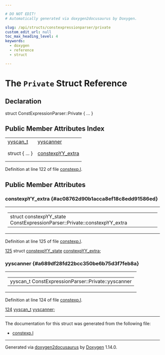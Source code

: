 ```yaml
---

# DO NOT EDIT!
# Automatically generated via doxygen2docusaurus by Doxygen.

slug: /api/structs/constexpressionparser/private
custom_edit_url: null
toc_max_heading_level: 4
keywords:
  - doxygen
  - reference
  - struct

---
```


<div class="doxyPage">

# The `Private` Struct Reference



## Declaration

<div class="doxyDeclaration">
struct ConstExpressionParser::Private { ... }
</div>

## Public Member Attributes Index

<table class="doxyMembersIndex">

<tr class="doxyMemberIndexItem">
<td class="doxyMemberIndexItemType" align="left" valign="top"><a href="/web-doxygen/docs/api/files/src/code-l/#a9484188abbc459dafcbd4c96425fa70b">yyscan_t</a></td>
<td class="doxyMemberIndexItemName" align="left" valign="top"><a href="#a689df28fd22bcc350be6b75d3f7feb8a">yyscanner</a></td>
</tr>
<tr class="doxyMemberIndexDescription">
<td class="doxyMemberIndexDescriptionLeft"></td>
<td class="doxyMemberIndexDescriptionRight">
</td>
</tr>
<tr class="doxyMemberIndexSeparator">
<td class="doxyMemberIndexSeparator" colspan="2"></td>
</tr>

<tr class="doxyMemberIndexItem">
<td class="doxyMemberIndexItemType" align="left" valign="top">struct { ... }</td>
<td class="doxyMemberIndexItemName" align="left" valign="top"><a href="#ac08762d90b1acca8ef18c8edd91586ed">constexpYY_extra</a></td>
</tr>
<tr class="doxyMemberIndexDescription">
<td class="doxyMemberIndexDescriptionLeft"></td>
<td class="doxyMemberIndexDescriptionRight">
</td>
</tr>
<tr class="doxyMemberIndexSeparator">
<td class="doxyMemberIndexSeparator" colspan="2"></td>
</tr>

</table>


<p>Definition at line 122 of file <a href="/web-doxygen/docs/api/files/src/constexp-l">constexp.l</a>.</p>


<div class="doxySectionDef">

## Public Member Attributes

### constexpYY\_extra {#ac08762d90b1acca8ef18c8edd91586ed}

<div class="doxyMemberItem">
<div class="doxyMemberProto">
<table class="doxyMemberLabels">
<tr class="doxyMemberLabels">
<td class="doxyMemberLabelsLeft">
<table class="doxyMemberName">
<tr>
<td class="doxyMemberName">struct constexpYY_state ConstExpressionParser::Private::constexpYY_extra</td>
</tr>
</table>
</td>
</tr>
</table>
</div>
<div class="doxyMemberDoc">



<p>Definition at line 125 of file <a href="/web-doxygen/docs/api/files/src/constexp-l">constexp.l</a>.</p>


<div class="doxyProgramListing">

<div class="doxyCodeLine"><span class="doxyLineNumber"><a href="#ac08762d90b1acca8ef18c8edd91586ed">125</a></span><span class="doxyLineContent"><span class="doxyHighlight">  </span><span class="doxyHighlightKeyword">struct </span><span class="doxyHighlight"><a href="/web-doxygen/docs/api/structs/constexpyy-state">constexpYY_state</a> <a href="#ac08762d90b1acca8ef18c8edd91586ed">constexpYY_extra</a>;</span></span></div>

</div>

</div>
</div>

### yyscanner {#a689df28fd22bcc350be6b75d3f7feb8a}

<div class="doxyMemberItem">
<div class="doxyMemberProto">
<table class="doxyMemberLabels">
<tr class="doxyMemberLabels">
<td class="doxyMemberLabelsLeft">
<table class="doxyMemberName">
<tr>
<td class="doxyMemberName">yyscan_t ConstExpressionParser::Private::yyscanner</td>
</tr>
</table>
</td>
</tr>
</table>
</div>
<div class="doxyMemberDoc">



<p>Definition at line 124 of file <a href="/web-doxygen/docs/api/files/src/constexp-l">constexp.l</a>.</p>


<div class="doxyProgramListing">

<div class="doxyCodeLine"><span class="doxyLineNumber"><a href="#a689df28fd22bcc350be6b75d3f7feb8a">124</a></span><span class="doxyLineContent"><span class="doxyHighlight">  <a href="/web-doxygen/docs/api/files/src/code-l/#a9484188abbc459dafcbd4c96425fa70b">yyscan_t</a> <a href="#a689df28fd22bcc350be6b75d3f7feb8a">yyscanner</a>;</span></span></div>

</div>

</div>
</div>

</div>

<hr/>

The documentation for this struct was generated from the following file:

<ul>
<li><a href="/web-doxygen/docs/api/files/src/constexp-l">constexp.l</a></li>
</ul>

<hr/>

<p class="doxyGeneratedBy">Generated via <a href="https://github.com/xpack/doxygen2docusaurus">doxygen2docusaurus</a> by <a href="https://www.doxygen.nl">Doxygen</a> 1.14.0.</p>

</div>
